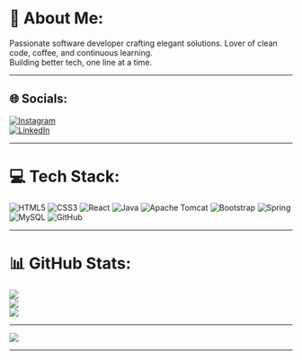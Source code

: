 # 💫 About Me:
Passionate software developer crafting elegant solutions. Lover of clean code, coffee, and continuous learning.  
Building better tech, one line at a time.

---

## 🌐 Socials:
[![Instagram](https://img.shields.io/badge/Instagram-%23E4405F.svg?logo=Instagram&logoColor=white)](https://instagram.com/_rajnish_07)  
[![LinkedIn](https://img.shields.io/badge/LinkedIn-%230077B5.svg?logo=linkedin&logoColor=white)](https://linkedin.com/in/rajnish-j)  

---

# 💻 Tech Stack:
![HTML5](https://img.shields.io/badge/html5-%23E34F26.svg?style=for-the-badge&logo=html5&logoColor=white) 
![CSS3](https://img.shields.io/badge/css3-%231572B6.svg?style=for-the-badge&logo=css3&logoColor=white) 
![React](https://img.shields.io/badge/react-%2320232a.svg?style=for-the-badge&logo=react&logoColor=%2361DAFB) 
![Java](https://img.shields.io/badge/java-%23ED8B00.svg?style=for-the-badge&logo=openjdk&logoColor=white) 
![Apache Tomcat](https://img.shields.io/badge/apache%20tomcat-%23F8DC75.svg?style=for-the-badge&logo=apache-tomcat&logoColor=black) 
![Bootstrap](https://img.shields.io/badge/bootstrap-%238511FA.svg?style=for-the-badge&logo=bootstrap&logoColor=white) 
![Spring](https://img.shields.io/badge/spring-%236DB33F.svg?style=for-the-badge&logo=spring&logoColor=white) 
![MySQL](https://img.shields.io/badge/mysql-4479A1.svg?style=for-the-badge&logo=mysql&logoColor=white) 
![GitHub](https://img.shields.io/badge/github-%23121011.svg?style=for-the-badge&logo=github&logoColor=white)

---

# 📊 GitHub Stats:
![](https://github-readme-stats.vercel.app/api?username=Rajnish-J&theme=dark&hide_border=false&include_all_commits=true&count_private=false)  
![](https://github-readme-streak-stats.herokuapp.com/?user=Rajnish-J&theme=dark&hide_border=false)  
![](https://github-readme-stats.vercel.app/api/top-langs/?username=Rajnish-J&theme=dark&hide_border=false&include_all_commits=true&count_private=false&layout=compact)  

---

[![](https://visitcount.itsvg.in/api?id=Rajnish-J&icon=0&color=0)](https://visitcount.itsvg.in)

---

<!-- Proudly created with GPRM ( https://gprm.itsvg.in ) -->
